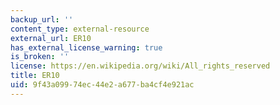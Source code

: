 ```yaml
---
backup_url: ''
content_type: external-resource
external_url: ER10
has_external_license_warning: true
is_broken: ''
license: https://en.wikipedia.org/wiki/All_rights_reserved
title: ER10
uid: 9f43a099-74ec-44e2-a677-ba4cf4e921ac
---
```

